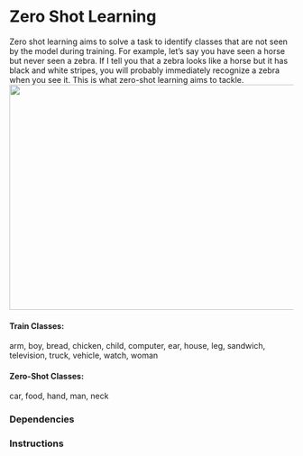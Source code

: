 # Zero Shot Learning

Zero shot learning aims to solve a task to identify classes that are not seen by the model during training.
For example, let’s say you have seen a horse but never seen a zebra. If I tell you that a zebra looks like a horse but it has black and white stripes, you will probably immediately recognize a zebra when you see it.
This is what zero-shot learning aims to tackle.
<img src="https://www.programmersought.com/images/779/99f80acb97763b3b810b016933de6d73.png" width=600, height=400>

#### Train Classes:
arm, boy, bread, chicken, child, computer, ear, house, leg, sandwich, television, truck, vehicle, watch, woman
#### Zero-Shot Classes:
car, food, hand, man, neck

### Dependencies

### Instructions
